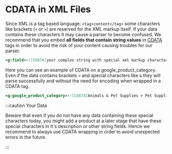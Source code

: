 # CDATA in XML Files

Since XML is a tag based language: `<tag>content</tag>` some characters like brackets (`<` or `>`) are reserved for the XML markup itself. If your data contains these characters it may cause a parser to become confused. We recommend that you embed **all fields that contain string values** in [CDATA](/advanced/encoding/cdata) tags in order to avoid the risk of your content causing troubles for our parser.

```xml
<g:field><![CDATA[your complex string with special xml markup characters]]></g:field>
```
Here you can see an example of CDATA on a google_product_category. Even if the data contains brackets `>` and special characters like `&` they will parse successfully and without the need for encoding when wrapped in a CDATA tag.

```xml
<g:google_product_category><![CDATA[Animals & Pet Supplies > Pet Supplies > Reptile & Amphibian Supplies]]></g:google_product_category>
```

:::caution Your Data

Beware that even if you do not have any data containing these special characters today, you might add a product at a later stage that have these special characters in it´s description or other string fields. Hence we recommend to always use CDATA wrapping in order to avoid unexpected errors in the future.

:::
